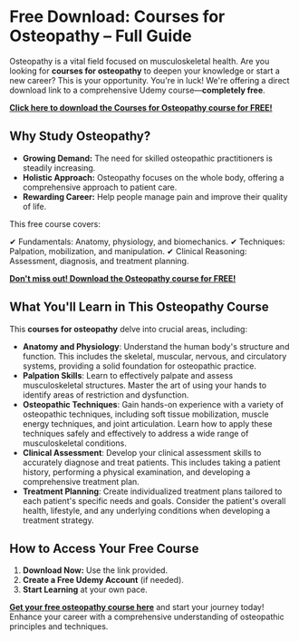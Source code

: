 # Free Download: Courses for Osteopathy – Full Guide

Osteopathy is a vital field focused on musculoskeletal health. Are you looking for **courses for osteopathy** to deepen your knowledge or start a new career? This is your opportunity. You're in luck! We're offering a direct download link to a comprehensive Udemy course—**completely free**.

[**Click here to download the Courses for Osteopathy course for FREE!**](https://udemywork.com/courses-for-osteopathy)

## Why Study Osteopathy?

*   **Growing Demand:** The need for skilled osteopathic practitioners is steadily increasing.
*   **Holistic Approach:** Osteopathy focuses on the whole body, offering a comprehensive approach to patient care.
*   **Rewarding Career:** Help people manage pain and improve their quality of life.

This free course covers:

✔ Fundamentals: Anatomy, physiology, and biomechanics.
✔ Techniques: Palpation, mobilization, and manipulation.
✔ Clinical Reasoning: Assessment, diagnosis, and treatment planning.

[**Don't miss out! Download the Osteopathy course for FREE!**](https://udemywork.com/courses-for-osteopathy)

## What You'll Learn in This Osteopathy Course

This **courses for osteopathy** delve into crucial areas, including:

*   **Anatomy and Physiology**: Understand the human body's structure and function. This includes the skeletal, muscular, nervous, and circulatory systems, providing a solid foundation for osteopathic practice.
*   **Palpation Skills**: Learn to effectively palpate and assess musculoskeletal structures. Master the art of using your hands to identify areas of restriction and dysfunction.
*   **Osteopathic Techniques**: Gain hands-on experience with a variety of osteopathic techniques, including soft tissue mobilization, muscle energy techniques, and joint articulation. Learn how to apply these techniques safely and effectively to address a wide range of musculoskeletal conditions.
*   **Clinical Assessment**: Develop your clinical assessment skills to accurately diagnose and treat patients. This includes taking a patient history, performing a physical examination, and developing a comprehensive treatment plan.
*   **Treatment Planning**: Create individualized treatment plans tailored to each patient's specific needs and goals. Consider the patient's overall health, lifestyle, and any underlying conditions when developing a treatment strategy.

## How to Access Your Free Course

1.  **Download Now:** Use the link provided.
2.  **Create a Free Udemy Account** (if needed).
3.  **Start Learning** at your own pace.

**[Get your free osteopathy course here](https://udemywork.com/courses-for-osteopathy)** and start your journey today! Enhance your career with a comprehensive understanding of osteopathic principles and techniques.
